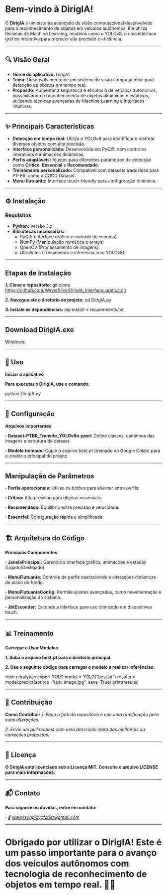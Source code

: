 # Bem-vindo à DirigIA!

O **DirigIA** é um sistema avançado de visão computacional desenvolvido para o reconhecimento de objetos em veículos autônomos. Ele utiliza técnicas de Machine Learning, modelos como o YOLOv8, e uma interface gráfica interativa para oferecer alta precisão e eficiência.

---

## 🔍 Visão Geral

- **Nome do aplicativo:** DirigIA
- **Tema:** Desenvolvimento de um sistema de visão computacional para detecção de objetos em tempo real.
- **Propósito:** Aumentar a segurança e eficiência de veículos autônomos, possibilitando o reconhecimento de objetos dinâmicos e estáticos, utilizando técnicas avançadas de Machine Learning e interfaces intuitivas.

---

## ✨ Principais Características

- **Detecção em tempo real:** Utiliza o YOLOv8 para identificar e rastrear diversos objetos com alta precisão.
- **Interface personalizada:** Desenvolvida em PyQt5, com controles interativos e animações dinâmicas.
- **Perfis adaptáveis:** Ajustes para diferentes parâmetros de detecção como **Crítico**, **Essencial** e **Recomendado**.
- **Treinamento personalizado:** Compatível com datasets traduzidos para PT-BR, como o COCO Dataset.
- **Menu flutuante:** Interface touch-friendly para configuração dinâmica.

---

## ⚙️ Instalação

### **Requisitos**
- **Python:** Versão 3.x
- **Bibliotecas necessárias:**
  - PyQt5 (Interface gráfica e controle de eventos)
  - NumPy (Manipulação numérica e arrays)
  - OpenCV (Processamento de imagens)
  - Ultralytics (Treinamento e inferência com YOLOv8)

---

## **Etapas de Instalação**

**1. Clone o repositório:**
git clone https://github.com/WeverSilva/DirigIA_Interface_grafica.git
   
**2. Navegue até o diretório do projeto:**
  cd DirigIA.py

**3. Instale as dependências:**
  pip install -r requirements.txt

---

## **Download DirigIA.exe**

Windows:


---

## **🚀 Uso**

**Iniciar o aplicativo**

**Para executar o DirigIA, use o comando:**

python DirigIA.py

---

## **🔧 Configuração**

**Arquivos Importantes**

**▫ Dataset-PTBR_Transito_YOLOv8n.yaml:** Define classes, caminhos das imagens e estrutura do dataset.

**▫ Modelo treinado:** Copie o arquivo best.pt (treinado no Google Colab) para o diretório principal do projeto.

---

## **Manipulação de Parâmetros**

**▫ Perfis operacionais:** Utilize os botões para alternar entre perfis:

  **▫ Crítico:** Alta precisão para objetos essenciais.

  **▫ Recomendado:** Equilíbrio entre precisão e velocidade.

  **▫ Essencial:** Configuração rápida e simplificada.

---

## **🏗️ Arquitetura do Código**

**Principais Componentes**

**▫ JanelaPrincipal:** Gerencia a interface gráfica, animações e estados (Ligado/Desligado).

**▫ MenuFlutuante:** Controle de perfis operacionais e alterações dinâmicas de plano de fundo.

**▫ MenuFlutuanteConfig:** Permite ajustes avançados, como movimentação e personalização do sistema.

**▫ JbtEsconder:** Esconde a interface para uso otimizado em dispositivos touch.

---

## **📊 Treinamento**

**Carregar e Usar Modelos**

**1. Suba o arquivo best.pt para o diretório principal.**

**2. Use o seguinte código para carregar o modelo e realizar inferências:**

from ultralytics import YOLO
model = YOLO("best.pt")
results = model.predict(source="test_image.jpg", save=True)
print(results)

---

## 🤝 Contribuição
**Como Contribuir**
*1. Faça o fork do repositório e crie uma ramificação para suas alterações.*

*2. Envie um pull request com uma descrição clara das melhorias ou correções propostas.*

---

## 📜 Licença
**O DirigIA está licenciado sob a Licença MIT. Consulte o arquivo LICENSE para mais informações.**

---

## 📬 Contato
**Para suporte ou dúvidas, entre em contato:**

*▫ 📧 weversonplayofcrist@gmail.com*

---

# Obrigado por utilizar o DirigIA! Este é um passo importante para o avanço dos veículos autônomos com tecnologia de reconhecimento de objetos em tempo real. 🚗✨
